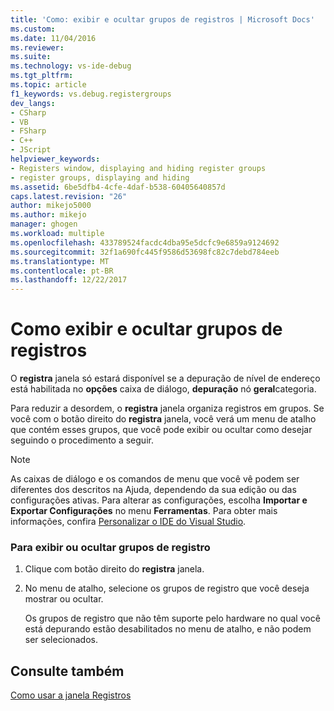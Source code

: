 ```yaml
---
title: 'Como: exibir e ocultar grupos de registros | Microsoft Docs'
ms.custom: 
ms.date: 11/04/2016
ms.reviewer: 
ms.suite: 
ms.technology: vs-ide-debug
ms.tgt_pltfrm: 
ms.topic: article
f1_keywords: vs.debug.registergroups
dev_langs:
- CSharp
- VB
- FSharp
- C++
- JScript
helpviewer_keywords:
- Registers window, displaying and hiding register groups
- register groups, displaying and hiding
ms.assetid: 6be5dfb4-4cfe-4daf-b538-60405640857d
caps.latest.revision: "26"
author: mikejo5000
ms.author: mikejo
manager: ghogen
ms.workload: multiple
ms.openlocfilehash: 433789524facdc4dba95e5dcfc9e6859a9124692
ms.sourcegitcommit: 32f1a690fc445f9586d53698fc82c7debd784eeb
ms.translationtype: MT
ms.contentlocale: pt-BR
ms.lasthandoff: 12/22/2017
---
```

# <a name="how-to-display-and-hide-register-groups"></a>Como exibir e ocultar grupos de registros
O **registra** janela só estará disponível se a depuração de nível de endereço está habilitada no **opções** caixa de diálogo, **depuração** nó **geral**categoria.  
  
 Para reduzir a desordem, o **registra** janela organiza registros em grupos. Se você com o botão direito do **registra** janela, você verá um menu de atalho que contém esses grupos, que você pode exibir ou ocultar como desejar seguindo o procedimento a seguir.  
  
> [!NOTE]
>  As caixas de diálogo e os comandos de menu que você vê podem ser diferentes dos descritos na Ajuda, dependendo da sua edição ou das configurações ativas. Para alterar as configurações, escolha **Importar e Exportar Configurações** no menu **Ferramentas**. Para obter mais informações, confira [Personalizar o IDE do Visual Studio](../ide/personalizing-the-visual-studio-ide.md).  
  
### <a name="to-display-or-hide-register-groups"></a>Para exibir ou ocultar grupos de registro  
  
1.  Clique com botão direito do **registra** janela.  
  
2.  No menu de atalho, selecione os grupos de registro que você deseja mostrar ou ocultar.  
  
     Os grupos de registro que não têm suporte pelo hardware no qual você está depurando estão desabilitados no menu de atalho, e não podem ser selecionados.  
  
## <a name="see-also"></a>Consulte também  
 [Como usar a janela Registros](../debugger/how-to-use-the-registers-window.md)